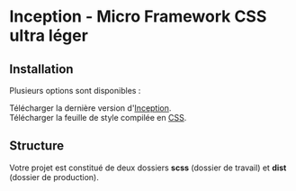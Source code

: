 # Inception - Micro Framework CSS ultra léger

## Installation

Plusieurs options sont disponibles :

Télécharger la dernière version d'[Inception](https://github.com/Yuni66/Inception/archive/master.zip).  
Télécharger la feuille de style compilée en [CSS](https://raw.githubusercontent.com/Yuni66/Inception/master/dist/inception.min.css).

## Structure

Votre projet est constitué de deux dossiers **scss** (dossier de travail) et **dist** (dossier de production).

